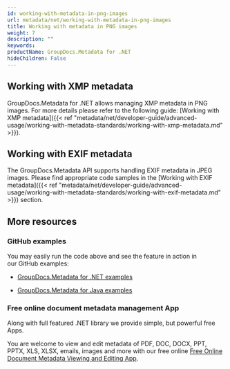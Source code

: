 ```yaml
---
id: working-with-metadata-in-png-images
url: metadata/net/working-with-metadata-in-png-images
title: Working with metadata in PNG images
weight: 7
description: ""
keywords: 
productName: GroupDocs.Metadata for .NET
hideChildren: False
---
```

## Working with XMP metadata

GroupDocs.Metadata for .NET allows managing XMP metadata in PNG images. For more details please refer to the following guide: [Working with XMP metadata]({{< ref "metadata/net/developer-guide/advanced-usage/working-with-metadata-standards/working-with-xmp-metadata.md" >}}).

## Working with EXIF metadata

The GroupDocs.Metadata API supports handling EXIF metadata in JPEG images. Please find appropriate code samples in the [Working with EXIF metadata]({{< ref "metadata/net/developer-guide/advanced-usage/working-with-metadata-standards/working-with-exif-metadata.md" >}}) section.

## More resources

### GitHub examples

You may easily run the code above and see the feature in action in our GitHub examples:

*   [GroupDocs.Metadata for .NET examples](https://github.com/groupdocs-metadata/GroupDocs.Metadata-for-.NET)
    
*   [GroupDocs.Metadata for Java examples](https://github.com/groupdocs-metadata/GroupDocs.Metadata-for-Java)
    

### Free online document metadata management App

Along with full featured .NET library we provide simple, but powerful free Apps.

You are welcome to view and edit metadata of PDF, DOC, DOCX, PPT, PPTX, XLS, XLSX, emails, images and more with our free online [Free Online Document Metadata Viewing and Editing App](https://products.groupdocs.app/metadata).
